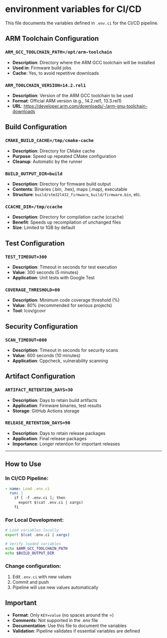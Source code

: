 # environment variables for CI/CD

This file documents the variables defined in `.env.ci` for the CI/CD pipeline.

## ARM Toolchain Configuration

### `ARM_GCC_TOOLCHAIN_PATH=/opt/arm-toolchain`
- **Description**: Directory where the ARM GCC toolchain will be installed
- **Used in**: Firmware build jobs
- **Cache**: Yes, to avoid repetitive downloads

### `ARM_TOOLCHAIN_VERSION=14.2.rel1`
- **Description**: Version of the ARM GCC toolchain to be used
- **Format**: Official ARM version (e.g., 14.2.rel1, 13.3.rel1)
- **URL**: https://developer.arm.com/downloads/-/arm-gnu-toolchain-downloads

## Build Configuration

### `CMAKE_BUILD_CACHE=/tmp/cmake-cache`
- **Description**: Directory for CMake cache
- **Purpose**: Speed up repeated CMake configuration
- **Cleanup**: Automatic by the runner

### `BUILD_OUTPUT_DIR=build`
- **Description**: Directory for firmware build output
- **Contents**: Binaries (.bin, .hex), maps (.map), executable
- **Structure**: `build/stm32l432_firmware`, `build/firmware.bin`, etc.

### `CCACHE_DIR=/tmp/ccache`
- **Description**: Directory for compilation cache (ccache)
- **Benefit**: Speeds up recompilation of unchanged files
- **Size**: Limited to 1GB by default

## Test Configuration

### `TEST_TIMEOUT=300`
- **Description**: Timeout in seconds for test execution
- **Value**: 300 seconds (5 minutes)
- **Application**: Unit tests with Google Test

### `COVERAGE_THRESHOLD=80`
- **Description**: Minimum code coverage threshold (%)
- **Value**: 80% (recommended for serious projects)
- **Tool**: lcov/gcovr

## Security Configuration

### `SCAN_TIMEOUT=600`
- **Description**: Timeout in seconds for security scans
- **Value**: 600 seconds (10 minutes)
- **Application**: Cppcheck, vulnerability scanning

## Artifact Configuration

### `ARTIFACT_RETENTION_DAYS=30`
- **Description**: Days to retain build artifacts
- **Application**: Firmware binaries, test results
- **Storage**: GitHub Actions storage

### `RELEASE_RETENTION_DAYS=90`
- **Description**: Days to retain release packages
- **Application**: Final release packages
- **Importance**: Longer retention for important releases

---

## How to Use

### In CI/CD Pipeline:
```yaml
- name: Load .env.ci
  run: |
    if [ -f .env.ci ]; then
      export $(cat .env.ci | xargs)
    fi
```

### For Local Development:
```bash
# Load variables locally
export $(cat .env.ci | xargs)

# Verify loaded variables
echo $ARM_GCC_TOOLCHAIN_PATH
echo $BUILD_OUTPUT_DIR
```

### Change configuration:
1. Edit `.env.ci` with new values
2. Commit and push
3. Pipeline will use new values automatically

## Important

- **Format**: Only `KEY=value` (no spaces around the =)
- **Comments**: Not supported in the .env file
- **Documentation**: Use this file to document the variables
- **Validation**: Pipeline validates if essential variables are defined
